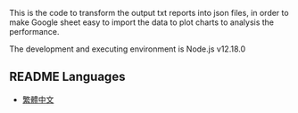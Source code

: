 This is the code to transform the output txt reports into json files, in order to make Google sheet easy to import the data to plot charts to analysis the performance.  

The development and executing environment is Node.js v12.18.0  

README Languages
---
* [繁體中文](https://github.com/immortalmice/LinkArray/blob/master/ReportsConverter/README-zh.md)  